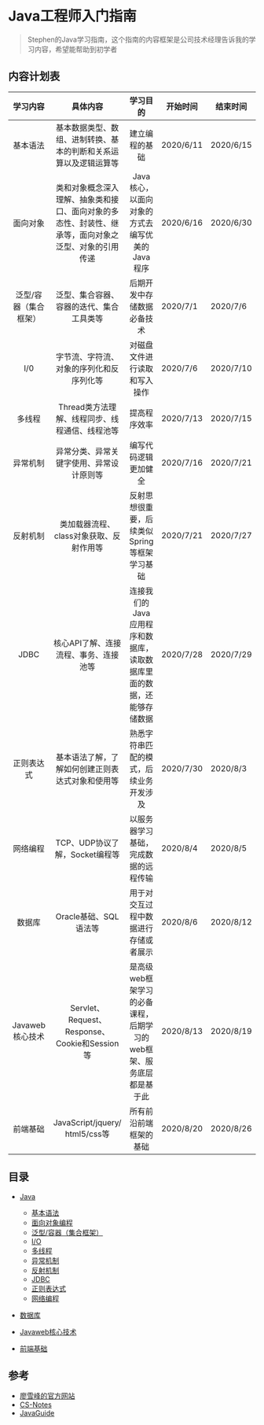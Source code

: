 # Java工程师入门指南

>Stephen的Java学习指南，这个指南的内容框架是公司技术经理告诉我的学习内容，希望能帮助到初学者

## 内容计划表

|       学习内容        |                           具体内容                           |                           学习目的                           | 开始时间  | 结束时间  |
| :-------------------: | :----------------------------------------------------------: | :----------------------------------------------------------: | --------- | --------- |
|       基本语法        | 基本数据类型、数组、进制转换、基本的判断和关系运算以及逻辑运算等 |                        建立编程的基础                        | 2020/6/11 | 2020/6/15 |
|       面向对象        | 类和对象概念深入理解、抽象类和接口、面向对象的多态性、封装性、继承等，面向对象之泛型、对象的引用传递 |        Java核心，以面向对象的方式去编写优美的Java程序        | 2020/6/16 | 2020/6/30 |
| 泛型/容器（集合框架） |           泛型、集合容器、容器的迭代、集合工具类等           |                  后期开发中存储数据必备技术                  | 2020/7/1  | 2020/7/6  |
|          I/0          |           字节流、字符流、对象的序列化和反序列化等           |                 对磁盘文件进行读取和写入操作                 | 2020/7/6  | 2020/7/10 |
|        多线程         |        Thread类方法理解、线程同步、线程通信、线程池等        |                         提高程序效率                         | 2020/7/13 | 2020/7/15 |
|       异常机制        |           异常分类、异常关键字使用、异常设计原则等           |                     编写代码逻辑更加健全                     | 2020/7/16 | 2020/7/21 |
|       反射机制        |           类加载器流程、class对象获取、反射作用等            |         反射思想很重要，后续类似Spring等框架学习基础         | 2020/7/21 | 2020/7/27 |
|         JDBC          |            核心API了解、连接流程、事务、连接池等             | 连接我们的Java应用程序和数据库，读取数据库里面的数据，还能够存储数据 | 2020/7/28 | 2020/7/29 |
|      正则表达式       |       基本语法了解，了解如何创建正则表达式对象和使用等       |            熟悉字符串匹配的模式，后续业务开发涉及            | 2020/7/30 | 2020/8/3  |
|       网络编程        |                TCP、UDP协议了解，Socket编程等                |             以服务器学习基础，完成数据的远程传输             | 2020/8/4  | 2020/8/5  |
|        数据库         |                    Oracle基础、SQL 语法等                    |             用于对交互过程中数据进行存储或者展示             | 2020/8/6  | 2020/8/12 |
|    Javaweb核心技术    |        Servlet、Request、Response、Cookie和Session等         | 是高级web框架学习的必备课程，后期学习的web框架、服务底层都是基于此 | 2020/8/13 | 2020/8/19 |
|       前端基础        |                JavaScript/jquery/ html5/css等                |                    所有前沿前端框架的基础                    | 2020/8/20 | 2020/8/26 |



## 目录

- [Java](#java)
  
    - [基本语法](docs/java/Java基础知识.md)
    - [面向对象编程](#oop)
    - [泛型/容器（集合框架）](#泛型/容器)
    - [I/O](#I/O)
    - [多线程](#多线程)
    - [异常机制](#异常机制)
    - [反射机制](#反射机制)  
    - [JDBC](#JDBC)
    - [正则表达式](#正则表达式)
    - [网络编程](#网络编程)
    
-  [数据库](#数据库)

- [Javaweb核心技术](#Javaweb)

- [前端基础](#前端)

    
## 参考

- [廖雪峰的官方网站](https://www.liaoxuefeng.com/)
- [CS-Notes](https://github.com/CyC2018/CS-Notes)
- [JavaGuide](https://github.com/Snailclimb/JavaGuide)


